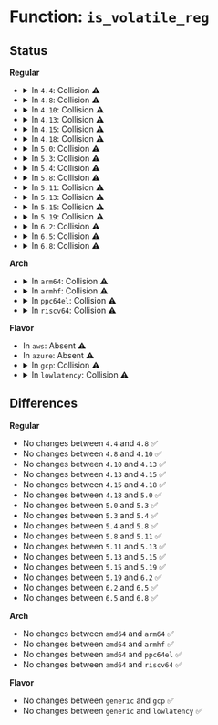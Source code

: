 # Function: <code>is_volatile_reg</code>

## Status
<b>Regular</b>
<ul>
<li>
<details>
<summary>In <code>4.4</code>: Collision ⚠️</summary>

```c
bool is_volatile_reg(struct device *dev, unsigned int reg);
```

**Collision:** Static-Static Collision

**Inline:** No

**Transformation:** False

**Instances:**

```
In drivers/mfd/tps65910.c (ffffffff81585920)
Location: drivers/mfd/tps65910.c:272
Inline: False
```
```
In drivers/mfd/tps6586x.c (ffffffff815936c0)
Location: drivers/mfd/tps6586x.c:451
Inline: False
```
```
In drivers/mfd/tps65090.c (ffffffff81593f90)
Location: drivers/mfd/tps65090.c:144
Inline: False
```
**Symbols:**

```
ffffffff81585920-ffffffff81585951: is_volatile_reg (STB_LOCAL)
ffffffff815936c0-ffffffff815936d7: is_volatile_reg (STB_LOCAL)
ffffffff81593f90-ffffffff81593fa4: is_volatile_reg (STB_LOCAL)
```
</details>
</li>
<li>
<details>
<summary>In <code>4.8</code>: Collision ⚠️</summary>

```c
bool is_volatile_reg(struct device *dev, unsigned int reg);
```

**Collision:** Static-Static Collision

**Inline:** No

**Transformation:** False

**Instances:**

```
In drivers/mfd/tps65910.c (ffffffff815db650)
Location: drivers/mfd/tps65910.c:266
Inline: False
```
```
In drivers/mfd/tps6586x.c (ffffffff815e84f0)
Location: drivers/mfd/tps6586x.c:451
Inline: False
```
```
In drivers/mfd/tps65090.c (ffffffff815e8e40)
Location: drivers/mfd/tps65090.c:143
Inline: False
```
**Symbols:**

```
ffffffff815db650-ffffffff815db681: is_volatile_reg (STB_LOCAL)
ffffffff815e84f0-ffffffff815e8507: is_volatile_reg (STB_LOCAL)
ffffffff815e8e40-ffffffff815e8e54: is_volatile_reg (STB_LOCAL)
```
</details>
</li>
<li>
<details>
<summary>In <code>4.10</code>: Collision ⚠️</summary>

```c
bool is_volatile_reg(struct device *dev, unsigned int reg);
```

**Collision:** Static-Static Collision

**Inline:** No

**Transformation:** False

**Instances:**

```
In drivers/mfd/tps65910.c (ffffffff81608320)
Location: drivers/mfd/tps65910.c:266
Inline: False
```
```
In drivers/mfd/tps6586x.c (ffffffff81615300)
Location: drivers/mfd/tps6586x.c:451
Inline: False
```
```
In drivers/mfd/tps65090.c (ffffffff81615c50)
Location: drivers/mfd/tps65090.c:143
Inline: False
```
**Symbols:**

```
ffffffff81608320-ffffffff81608351: is_volatile_reg (STB_LOCAL)
ffffffff81615300-ffffffff81615317: is_volatile_reg (STB_LOCAL)
ffffffff81615c50-ffffffff81615c64: is_volatile_reg (STB_LOCAL)
```
</details>
</li>
<li>
<details>
<summary>In <code>4.13</code>: Collision ⚠️</summary>

```c
bool is_volatile_reg(struct device *dev, unsigned int reg);
```

**Collision:** Static-Static Collision

**Inline:** No

**Transformation:** False

**Instances:**

```
In drivers/mfd/tps65910.c (ffffffff8161c1d0)
Location: drivers/mfd/tps65910.c:266
Inline: False
```
```
In drivers/mfd/tps6586x.c (ffffffff816292e0)
Location: drivers/mfd/tps6586x.c:451
Inline: False
```
```
In drivers/mfd/tps65090.c (ffffffff81629ba0)
Location: drivers/mfd/tps65090.c:143
Inline: False
```
**Symbols:**

```
ffffffff8161c1d0-ffffffff8161c201: is_volatile_reg (STB_LOCAL)
ffffffff816292e0-ffffffff816292f7: is_volatile_reg (STB_LOCAL)
ffffffff81629ba0-ffffffff81629bb4: is_volatile_reg (STB_LOCAL)
```
</details>
</li>
<li>
<details>
<summary>In <code>4.15</code>: Collision ⚠️</summary>

```c
bool is_volatile_reg(struct device *dev, unsigned int reg);
```

**Collision:** Static-Static Collision

**Inline:** No

**Transformation:** False

**Instances:**

```
In drivers/mfd/tps65910.c (ffffffff816848c0)
Location: drivers/mfd/tps65910.c:266
Inline: False
```
```
In drivers/mfd/tps6586x.c (ffffffff81691c00)
Location: drivers/mfd/tps6586x.c:451
Inline: False
```
```
In drivers/mfd/tps65090.c (ffffffff816924c0)
Location: drivers/mfd/tps65090.c:143
Inline: False
```
**Symbols:**

```
ffffffff816848c0-ffffffff816848f1: is_volatile_reg (STB_LOCAL)
ffffffff81691c00-ffffffff81691c17: is_volatile_reg (STB_LOCAL)
ffffffff816924c0-ffffffff816924d4: is_volatile_reg (STB_LOCAL)
```
</details>
</li>
<li>
<details>
<summary>In <code>4.18</code>: Collision ⚠️</summary>

```c
bool is_volatile_reg(struct device *dev, unsigned int reg);
```

**Collision:** Static-Static Collision

**Inline:** No

**Transformation:** False

**Instances:**

```
In drivers/mfd/tps65910.c (ffffffff816c0960)
Location: drivers/mfd/tps65910.c:266
Inline: False
```
```
In drivers/mfd/tps6586x.c (ffffffff816cdd20)
Location: drivers/mfd/tps6586x.c:449
Inline: False
```
```
In drivers/mfd/tps65090.c (ffffffff816ce5c0)
Location: drivers/mfd/tps65090.c:143
Inline: False
```
**Symbols:**

```
ffffffff816c0960-ffffffff816c0991: is_volatile_reg (STB_LOCAL)
ffffffff816cdd20-ffffffff816cdd37: is_volatile_reg (STB_LOCAL)
ffffffff816ce5c0-ffffffff816ce5d4: is_volatile_reg (STB_LOCAL)
```
</details>
</li>
<li>
<details>
<summary>In <code>5.0</code>: Collision ⚠️</summary>

```c
bool is_volatile_reg(struct device *dev, unsigned int reg);
```

**Collision:** Static-Static Collision

**Inline:** No

**Transformation:** False

**Instances:**

```
In drivers/mfd/tps65910.c (ffffffff816e1da0)
Location: drivers/mfd/tps65910.c:266
Inline: False
```
```
In drivers/mfd/tps6586x.c (ffffffff816ef2e0)
Location: drivers/mfd/tps6586x.c:449
Inline: False
```
```
In drivers/mfd/tps65090.c (ffffffff816efbe0)
Location: drivers/mfd/tps65090.c:143
Inline: False
```
**Symbols:**

```
ffffffff816e1da0-ffffffff816e1dd1: is_volatile_reg (STB_LOCAL)
ffffffff816ef2e0-ffffffff816ef2f7: is_volatile_reg (STB_LOCAL)
ffffffff816efbe0-ffffffff816efbf4: is_volatile_reg (STB_LOCAL)
```
</details>
</li>
<li>
<details>
<summary>In <code>5.3</code>: Collision ⚠️</summary>

```c
bool is_volatile_reg(struct device *dev, unsigned int reg);
```

**Collision:** Static-Static Collision

**Inline:** No

**Transformation:** False

**Instances:**

```
In drivers/mfd/tps65910.c (ffffffff8171b450)
Location: drivers/mfd/tps65910.c:259
Inline: False
```
```
In drivers/mfd/tps6586x.c (ffffffff81728a20)
Location: drivers/mfd/tps6586x.c:446
Inline: False
```
```
In drivers/mfd/tps65090.c (ffffffff81729360)
Location: drivers/mfd/tps65090.c:134
Inline: False
```
**Symbols:**

```
ffffffff8171b450-ffffffff8171b47e: is_volatile_reg (STB_LOCAL)
ffffffff81728a20-ffffffff81728a37: is_volatile_reg (STB_LOCAL)
ffffffff81729360-ffffffff81729374: is_volatile_reg (STB_LOCAL)
```
</details>
</li>
<li>
<details>
<summary>In <code>5.4</code>: Collision ⚠️</summary>

```c
bool is_volatile_reg(struct device *dev, unsigned int reg);
```

**Collision:** Static-Static Collision

**Inline:** No

**Transformation:** False

**Instances:**

```
In drivers/mfd/tps65910.c (ffffffff8173f720)
Location: drivers/mfd/tps65910.c:259
Inline: False
```
```
In drivers/mfd/tps6586x.c (ffffffff8174cc70)
Location: drivers/mfd/tps6586x.c:446
Inline: False
```
```
In drivers/mfd/tps65090.c (ffffffff8174d5a0)
Location: drivers/mfd/tps65090.c:134
Inline: False
```
**Symbols:**

```
ffffffff8173f720-ffffffff8173f74e: is_volatile_reg (STB_LOCAL)
ffffffff8174cc70-ffffffff8174cc87: is_volatile_reg (STB_LOCAL)
ffffffff8174d5a0-ffffffff8174d5b4: is_volatile_reg (STB_LOCAL)
```
</details>
</li>
<li>
<details>
<summary>In <code>5.8</code>: Collision ⚠️</summary>

```c
bool is_volatile_reg(struct device *dev, unsigned int reg);
```

**Collision:** Static-Static Collision

**Inline:** No

**Transformation:** False

**Instances:**

```
In drivers/mfd/tps65910.c (ffffffff817fd1c0)
Location: drivers/mfd/tps65910.c:259
Inline: False
```
```
In drivers/mfd/tps6586x.c (ffffffff8180aeb0)
Location: drivers/mfd/tps6586x.c:446
Inline: False
```
```
In drivers/mfd/tps65090.c (ffffffff8180b7a0)
Location: drivers/mfd/tps65090.c:134
Inline: False
```
**Symbols:**

```
ffffffff817fd1c0-ffffffff817fd1ee: is_volatile_reg (STB_LOCAL)
ffffffff8180aeb0-ffffffff8180aec7: is_volatile_reg (STB_LOCAL)
ffffffff8180b7a0-ffffffff8180b7b4: is_volatile_reg (STB_LOCAL)
```
</details>
</li>
<li>
<details>
<summary>In <code>5.11</code>: Collision ⚠️</summary>

```c
bool is_volatile_reg(struct device *dev, unsigned int reg);
```

**Collision:** Static-Static Collision

**Inline:** No

**Transformation:** False

**Instances:**

```
In drivers/mfd/tps65910.c (ffffffff8180ebe0)
Location: drivers/mfd/tps65910.c:259
Inline: False
```
```
In drivers/mfd/tps6586x.c (ffffffff8181a630)
Location: drivers/mfd/tps6586x.c:447
Inline: False
```
```
In drivers/mfd/tps65090.c (ffffffff8181ab70)
Location: drivers/mfd/tps65090.c:134
Inline: False
```
**Symbols:**

```
ffffffff8180ebe0-ffffffff8180ec0e: is_volatile_reg (STB_LOCAL)
ffffffff8181a630-ffffffff8181a647: is_volatile_reg (STB_LOCAL)
ffffffff8181ab70-ffffffff8181ab84: is_volatile_reg (STB_LOCAL)
```
</details>
</li>
<li>
<details>
<summary>In <code>5.13</code>: Collision ⚠️</summary>

```c
bool is_volatile_reg(struct device *dev, unsigned int reg);
```

**Collision:** Static-Static Collision

**Inline:** No

**Transformation:** False

**Instances:**

```
In drivers/mfd/tps65910.c (ffffffff817f3410)
Location: drivers/mfd/tps65910.c:259
Inline: False
```
```
In drivers/mfd/tps6586x.c (ffffffff817fdd50)
Location: drivers/mfd/tps6586x.c:447
Inline: False
```
```
In drivers/mfd/tps65090.c (ffffffff817fe2b0)
Location: drivers/mfd/tps65090.c:134
Inline: False
```
**Symbols:**

```
ffffffff817f3410-ffffffff817f343e: is_volatile_reg (STB_LOCAL)
ffffffff817fdd50-ffffffff817fdd67: is_volatile_reg (STB_LOCAL)
ffffffff817fe2b0-ffffffff817fe2c4: is_volatile_reg (STB_LOCAL)
```
</details>
</li>
<li>
<details>
<summary>In <code>5.15</code>: Collision ⚠️</summary>

```c
bool is_volatile_reg(struct device *dev, unsigned int reg);
```

**Collision:** Static-Static Collision

**Inline:** No

**Transformation:** False

**Instances:**

```
In drivers/mfd/tps65910.c (ffffffff8187c360)
Location: drivers/mfd/tps65910.c:259
Inline: False
```
```
In drivers/mfd/tps6586x.c (ffffffff81887a60)
Location: drivers/mfd/tps6586x.c:447
Inline: False
```
```
In drivers/mfd/tps65090.c (ffffffff81888160)
Location: drivers/mfd/tps65090.c:134
Inline: False
```
**Symbols:**

```
ffffffff8187c360-ffffffff8187c38e: is_volatile_reg (STB_LOCAL)
ffffffff81887a60-ffffffff81887a77: is_volatile_reg (STB_LOCAL)
ffffffff81888160-ffffffff81888174: is_volatile_reg (STB_LOCAL)
```
</details>
</li>
<li>
<details>
<summary>In <code>5.19</code>: Collision ⚠️</summary>

```c
bool is_volatile_reg(struct device *dev, unsigned int reg);
```

**Collision:** Static-Static Collision

**Inline:** No

**Transformation:** False

**Instances:**

```
In drivers/mfd/tps65910.c (ffffffff819c4d10)
Location: drivers/mfd/tps65910.c:259
Inline: False
```
```
In drivers/mfd/tps6586x.c (ffffffff819d0a20)
Location: drivers/mfd/tps6586x.c:447
Inline: False
```
```
In drivers/mfd/tps65090.c (ffffffff819d1250)
Location: drivers/mfd/tps65090.c:134
Inline: False
```
**Symbols:**

```
ffffffff819c4d10-ffffffff819c4d48: is_volatile_reg (STB_LOCAL)
ffffffff819d0a20-ffffffff819d0a3d: is_volatile_reg (STB_LOCAL)
ffffffff819d1250-ffffffff819d126a: is_volatile_reg (STB_LOCAL)
```
</details>
</li>
<li>
<details>
<summary>In <code>6.2</code>: Collision ⚠️</summary>

```c
bool is_volatile_reg(struct device *dev, unsigned int reg);
```

**Collision:** Static-Static Collision

**Inline:** No

**Transformation:** False

**Instances:**

```
In drivers/mfd/tps65910.c (ffffffff81b3bb60)
Location: drivers/mfd/tps65910.c:259
Inline: False
```
```
In drivers/mfd/tps6586x.c (ffffffff81b49d80)
Location: drivers/mfd/tps6586x.c:443
Inline: False
```
```
In drivers/mfd/tps65090.c (ffffffff81b4ab70)
Location: drivers/mfd/tps65090.c:133
Inline: False
```
**Symbols:**

```
ffffffff81b3bb60-ffffffff81b3bb98: is_volatile_reg (STB_LOCAL)
ffffffff81b49d80-ffffffff81b49d9d: is_volatile_reg (STB_LOCAL)
ffffffff81b4ab70-ffffffff81b4ab8a: is_volatile_reg (STB_LOCAL)
```
</details>
</li>
<li>
<details>
<summary>In <code>6.5</code>: Collision ⚠️</summary>

```c
bool is_volatile_reg(struct device *dev, unsigned int reg);
```

**Collision:** Static-Static Collision

**Inline:** No

**Transformation:** False

**Instances:**

```
In drivers/mfd/tps65910.c (ffffffff81b8ef80)
Location: drivers/mfd/tps65910.c:259
Inline: False
```
```
In drivers/mfd/tps6586x.c (ffffffff81b9d1e0)
Location: drivers/mfd/tps6586x.c:443
Inline: False
```
```
In drivers/mfd/tps65090.c (ffffffff81b9dfb0)
Location: drivers/mfd/tps65090.c:133
Inline: False
```
**Symbols:**

```
ffffffff81b8ef80-ffffffff81b8efb8: is_volatile_reg (STB_LOCAL)
ffffffff81b9d1e0-ffffffff81b9d1fd: is_volatile_reg (STB_LOCAL)
ffffffff81b9dfb0-ffffffff81b9dfca: is_volatile_reg (STB_LOCAL)
```
</details>
</li>
<li>
<details>
<summary>In <code>6.8</code>: Collision ⚠️</summary>

```c
bool is_volatile_reg(struct device *dev, unsigned int reg);
```

**Collision:** Static-Static Collision

**Inline:** No

**Transformation:** False

**Instances:**

```
In drivers/mfd/tps65910.c (ffffffff81be2ea0)
Location: drivers/mfd/tps65910.c:259
Inline: False
```
```
In drivers/mfd/tps6586x.c (ffffffff81bf11d0)
Location: drivers/mfd/tps6586x.c:445
Inline: False
```
```
In drivers/mfd/tps65090.c (ffffffff81bf20e0)
Location: drivers/mfd/tps65090.c:132
Inline: False
```
**Symbols:**

```
ffffffff81be2ea0-ffffffff81be2ed8: is_volatile_reg (STB_LOCAL)
ffffffff81bf11d0-ffffffff81bf11ed: is_volatile_reg (STB_LOCAL)
ffffffff81bf20e0-ffffffff81bf20fa: is_volatile_reg (STB_LOCAL)
```
</details>
</li>
</ul>
<b>Arch</b>
<ul>
<li>
<details>
<summary>In <code>arm64</code>: Collision ⚠️</summary>

```c
bool is_volatile_reg(struct device *dev, unsigned int reg);
```

**Collision:** Static-Static Collision

**Inline:** No

**Transformation:** False

**Instances:**

```
In drivers/mfd/tps65910.c (ffff80001093ab80)
Location: drivers/mfd/tps65910.c:259
Inline: False
```
```
In drivers/mfd/tps6586x.c (ffff80001094b138)
Location: drivers/mfd/tps6586x.c:446
Inline: False
```
```
In drivers/mfd/tps65090.c (ffff80001094bc40)
Location: drivers/mfd/tps65090.c:134
Inline: False
```
**Symbols:**

```
ffff80001093ab80-ffff80001093abe0: is_volatile_reg (STB_LOCAL)
ffff80001094b138-ffff80001094b168: is_volatile_reg (STB_LOCAL)
ffff80001094bc40-ffff80001094bc70: is_volatile_reg (STB_LOCAL)
```
</details>
</li>
<li>
<details>
<summary>In <code>armhf</code>: Collision ⚠️</summary>

```c
bool is_volatile_reg(struct device *dev, unsigned int reg);
```

**Collision:** Static-Static Collision

**Inline:** No

**Transformation:** False

**Instances:**

```
In drivers/mfd/tps65910.c (c0a234f8)
Location: drivers/mfd/tps65910.c:259
Inline: False
```
```
In drivers/mfd/tps6586x.c (c0a33dac)
Location: drivers/mfd/tps6586x.c:446
Inline: False
```
```
In drivers/mfd/tps65090.c (c0a35ed0)
Location: drivers/mfd/tps65090.c:134
Inline: False
```
**Symbols:**

```
c0a234f8-c0a2354c: is_volatile_reg (STB_LOCAL)
c0a33dac-c0a33dd4: is_volatile_reg (STB_LOCAL)
c0a35ed0-c0a35ef8: is_volatile_reg (STB_LOCAL)
```
</details>
</li>
<li>
<details>
<summary>In <code>ppc64el</code>: Collision ⚠️</summary>

```c
bool is_volatile_reg(struct device *dev, unsigned int reg);
```

**Collision:** Static-Static Collision

**Inline:** No

**Transformation:** False

**Instances:**

```
In drivers/mfd/tps65910.c (c0000000009e2250)
Location: drivers/mfd/tps65910.c:259
Inline: False
```
```
In drivers/mfd/tps6586x.c (c0000000009f6ba0)
Location: drivers/mfd/tps6586x.c:446
Inline: False
```
```
In drivers/mfd/tps65090.c (c0000000009f7940)
Location: drivers/mfd/tps65090.c:134
Inline: False
```
**Symbols:**

```
c0000000009e2250-c0000000009e2298: is_volatile_reg (STB_LOCAL)
c0000000009f6ba0-c0000000009f6bbc: is_volatile_reg (STB_LOCAL)
c0000000009f7940-c0000000009f795c: is_volatile_reg (STB_LOCAL)
```
</details>
</li>
<li>
<details>
<summary>In <code>riscv64</code>: Collision ⚠️</summary>

```c
bool is_volatile_reg(struct device *dev, unsigned int reg);
```

**Collision:** Static-Static Collision

**Inline:** No

**Transformation:** False

**Instances:**

```
In drivers/mfd/tps65910.c (ffffffe0005af544)
Location: drivers/mfd/tps65910.c:259
Inline: False
```
```
In drivers/mfd/tps6586x.c (ffffffe0005bc982)
Location: drivers/mfd/tps6586x.c:446
Inline: False
```
```
In drivers/mfd/tps65090.c (ffffffe0005bd292)
Location: drivers/mfd/tps65090.c:134
Inline: False
```
**Symbols:**

```
ffffffe0005af544-ffffffe0005af588: is_volatile_reg (STB_LOCAL)
ffffffe0005bc982-ffffffe0005bc9ac: is_volatile_reg (STB_LOCAL)
ffffffe0005bd292-ffffffe0005bd2ba: is_volatile_reg (STB_LOCAL)
```
</details>
</li>
</ul>
<b>Flavor</b>
<ul>
<li>
In <code>aws</code>: Absent ⚠️
</li>
<li>
In <code>azure</code>: Absent ⚠️
</li>
<li>
<details>
<summary>In <code>gcp</code>: Collision ⚠️</summary>

```c
bool is_volatile_reg(struct device *dev, unsigned int reg);
```

**Collision:** Static-Static Collision

**Inline:** No

**Transformation:** False

**Instances:**

```
In drivers/mfd/tps65910.c (ffffffff81732be0)
Location: drivers/mfd/tps65910.c:259
Inline: False
```
```
In drivers/mfd/tps6586x.c (ffffffff81740130)
Location: drivers/mfd/tps6586x.c:446
Inline: False
```
```
In drivers/mfd/tps65090.c (ffffffff81740a60)
Location: drivers/mfd/tps65090.c:134
Inline: False
```
**Symbols:**

```
ffffffff81732be0-ffffffff81732c0e: is_volatile_reg (STB_LOCAL)
ffffffff81740130-ffffffff81740147: is_volatile_reg (STB_LOCAL)
ffffffff81740a60-ffffffff81740a74: is_volatile_reg (STB_LOCAL)
```
</details>
</li>
<li>
<details>
<summary>In <code>lowlatency</code>: Collision ⚠️</summary>

```c
bool is_volatile_reg(struct device *dev, unsigned int reg);
```

**Collision:** Static-Static Collision

**Inline:** No

**Transformation:** False

**Instances:**

```
In drivers/mfd/tps65910.c (ffffffff8174e020)
Location: drivers/mfd/tps65910.c:259
Inline: False
```
```
In drivers/mfd/tps6586x.c (ffffffff8175b570)
Location: drivers/mfd/tps6586x.c:446
Inline: False
```
```
In drivers/mfd/tps65090.c (ffffffff8175bea0)
Location: drivers/mfd/tps65090.c:134
Inline: False
```
**Symbols:**

```
ffffffff8174e020-ffffffff8174e04e: is_volatile_reg (STB_LOCAL)
ffffffff8175b570-ffffffff8175b587: is_volatile_reg (STB_LOCAL)
ffffffff8175bea0-ffffffff8175beb4: is_volatile_reg (STB_LOCAL)
```
</details>
</li>
</ul>

## Differences
<b>Regular</b>
<ul>
<li>
No changes between <code>4.4</code> and <code>4.8</code> ✅
</li>
<li>
No changes between <code>4.8</code> and <code>4.10</code> ✅
</li>
<li>
No changes between <code>4.10</code> and <code>4.13</code> ✅
</li>
<li>
No changes between <code>4.13</code> and <code>4.15</code> ✅
</li>
<li>
No changes between <code>4.15</code> and <code>4.18</code> ✅
</li>
<li>
No changes between <code>4.18</code> and <code>5.0</code> ✅
</li>
<li>
No changes between <code>5.0</code> and <code>5.3</code> ✅
</li>
<li>
No changes between <code>5.3</code> and <code>5.4</code> ✅
</li>
<li>
No changes between <code>5.4</code> and <code>5.8</code> ✅
</li>
<li>
No changes between <code>5.8</code> and <code>5.11</code> ✅
</li>
<li>
No changes between <code>5.11</code> and <code>5.13</code> ✅
</li>
<li>
No changes between <code>5.13</code> and <code>5.15</code> ✅
</li>
<li>
No changes between <code>5.15</code> and <code>5.19</code> ✅
</li>
<li>
No changes between <code>5.19</code> and <code>6.2</code> ✅
</li>
<li>
No changes between <code>6.2</code> and <code>6.5</code> ✅
</li>
<li>
No changes between <code>6.5</code> and <code>6.8</code> ✅
</li>
</ul>
<b>Arch</b>
<ul>
<li>
No changes between <code>amd64</code> and <code>arm64</code> ✅
</li>
<li>
No changes between <code>amd64</code> and <code>armhf</code> ✅
</li>
<li>
No changes between <code>amd64</code> and <code>ppc64el</code> ✅
</li>
<li>
No changes between <code>amd64</code> and <code>riscv64</code> ✅
</li>
</ul>
<b>Flavor</b>
<ul>
<li>
No changes between <code>generic</code> and <code>gcp</code> ✅
</li>
<li>
No changes between <code>generic</code> and <code>lowlatency</code> ✅
</li>
</ul>
